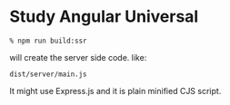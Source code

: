 # Study Angular Universal

```
% npm run build:ssr
```

will create the server side code. like:

```
dist/server/main.js
```

It might use Express.js and it is plain minified CJS script.